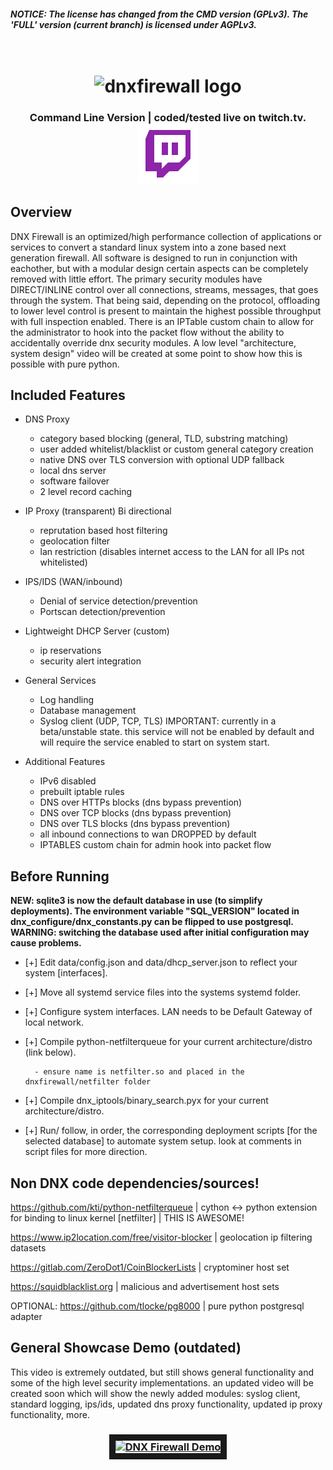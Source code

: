<h5><strong>NOTICE: The license has changed from the CMD version (GPLv3). The 'FULL' version (current branch) is licensed under AGPLv3.</strong></h5>

<h1 align="center">
	<br>
	<img src="https://github.com/DOWRIGHTTV/dnxfirewall/blob/dnxfirewall/dnx_frontend/static/assets/images/dnxlogo_v2.png" alt="dnxfirewall logo">
	<br>
</h1>

<h3 align="center">
	Command Line Version | coded/tested live on twitch.tv.
	<br>
	<a href="https://www.twitch.tv/dowright" target="_blank">
		<img src="https://github.com/ProHackTech/DNX-FWALL-CMD/blob/master/Readme_Social/twitch.png" alt="DOWRIGHTTV" />
	</a>
</h3>

<h2>Overview</h2>

DNX Firewall is an optimized/high performance collection of applications or services to convert a standard linux system
into a zone based next generation firewall. All software is designed to run in conjunction with eachother, but with a modular 
design certain aspects can be completely removed with little effort. The primary security modules have DIRECT/INLINE control 
over all connections, streams, messages, that goes through the system. That being said, depending on the protocol, offloading
to lower level control is present to maintain the highest possible throughput with full inspection enabled. There is an IPTable
custom chain to allow for the administrator to hook into the packet flow without the ability to accidentally override dnx security
modules. A low level "architecture, system design" video will be created at some point to show how this is possible with pure python.

<h2>Included Features</h2>

- DNS Proxy
   - category based blocking (general, TLD, substring matching)
   - user added whitelist/blacklist or custom general category creation
   - native DNS over TLS conversion with optional UDP fallback
   - local dns server
   - software failover
   - 2 level record caching
- IP Proxy (transparent) Bi directional
   - reprutation based host filtering
   - geolocation filter
   - lan restriction (disables internet access to the LAN for all IPs not whitelisted)

- IPS/IDS (WAN/inbound)
   - Denial of service detection/prevention
   - Portscan detection/prevention

- Lightweight DHCP Server (custom)
   - ip reservations
   - security alert integration

- General Services
   - Log handling
   - Database management
   - Syslog client (UDP, TCP, TLS) IMPORTANT: currently in a beta/unstable state.
this service will not be enabled by default and will require the service enabled to start on system start.
    
- Additional Features
   - IPv6 disabled
   - prebuilt iptable rules
   - DNS over HTTPs blocks (dns bypass prevention)
   - DNS over TCP blocks (dns bypass prevention)
   - DNS over TLS blocks (dns bypass prevention)
   - all inbound connections to wan DROPPED by default
   - IPTABLES custom chain for admin hook into packet flow

<h2>Before Running</h2>

<strong>NEW: sqlite3 is now the default database in use (to simplify deployments). The environment variable "SQL_VERSION" located in dnx_configure/dnx_constants.py can be flipped to use postgresql. WARNING: switching the database used after initial configuration may cause problems. </strong>

- [+] Edit data/config.json and data/dhcp_server.json to reflect your system [interfaces].

- [+] Move all systemd service files into the systems systemd folder.

- [+] Configure system interfaces. LAN needs to be Default Gateway of local network.

- [+] Compile python-netfilterqueue for your current architecture/distro (link below).
        
        - ensure name is netfilter.so and placed in the dnxfirewall/netfilter folder
	
- [+] Compile dnx_iptools/binary_search.pyx for your current architecture/distro.

- [+] Run/ follow, in order, the corresponding deployment scripts [for the selected database] to automate system setup. look at comments in script files 
for more direction.

<h2>Non DNX code dependencies/sources!</h2>

https://github.com/kti/python-netfilterqueue | cython <-> python extension for binding to linux kernel [netfilter] | THIS IS AWESOME!

https://www.ip2location.com/free/visitor-blocker | geolocation ip filtering datasets

https://gitlab.com/ZeroDot1/CoinBlockerLists | cryptominer host set

https://squidblacklist.org | malicious and advertisement host sets

<bold>OPTIONAL:</bold> https://github.com/tlocke/pg8000 | pure python postgresql adapter

<h2>General Showcase Demo (outdated)</h2>

This video is extremely outdated, but still shows general functionality and some of the high level security implementations. 
an updated video will be created soon which will show the newly added modules: syslog client, standard logging, ips/ids, 
updated dns proxy functionality, updated ip proxy functionality, more.

<h3 align="center">
	<a href="http://www.youtube.com/watch?feature=player_embedded&v=6NvRXlNjpOc" target="_blank">
		<img src="http://img.youtube.com/vi/6NvRXlNjpOc/0.jpg" alt="DNX Firewall Demo" width="480" height="360" border="10" />
	</a>
</h3>
